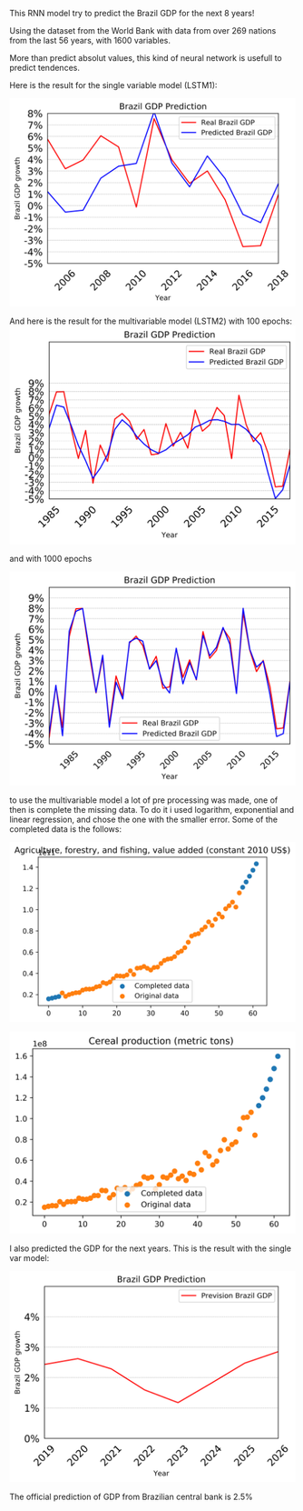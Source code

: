 This RNN model try to predict the Brazil GDP for the next 8 years!

Using the dataset from the World Bank with data from over 269 nations from the last 56 years, with 1600 variables.

More than predict absolut values, this kind of neural network is usefull to predict tendences.

Here is the result for the single variable model (LSTM1):

![alt text](https://raw.githubusercontent.com/GuintherKovalski/RNN-to-Predict-Brazil-GDP-in-Keras/master/BRA1.png)

And here is the result for the multivariable model (LSTM2) with 100 epochs:
![alt text](https://raw.githubusercontent.com/GuintherKovalski/RNN-to-Predict-Brazil-GDP-in-Keras/master/BRAZIL.png)

and with 1000 epochs

![alt text](https://raw.githubusercontent.com/GuintherKovalski/RNN-to-Predict-Brazil-GDP-in-Keras/master/BRA82-18.png)


to use the multivariable model a lot of pre processing was made, one of then is complete the missing data. To do it i used logarithm, exponential and linear regression, and chose the one with the smaller error. Some of the completed data is the follows:

![alt text](https://raw.githubusercontent.com/GuintherKovalski/RNN-to-Predict-Brazil-GDP-in-Keras/master/Agriculture%2C%20forestry%2C%20and%20fishing%2C%20value%20added%20(constant%202010%20US%24).png)

![alt text](https://raw.githubusercontent.com/GuintherKovalski/RNN-to-Predict-Brazil-GDP-in-Keras/master/Cereal%20production%20(metric%20tons).png)

I also predicted the GDP for the next years. This is the result with the single var model:

![alt text](https://raw.githubusercontent.com/GuintherKovalski/RNN-to-Predict-Brazil-GDP-in-Keras/master/BRA22_FUT1.png)

The official prediction of GDP from Brazilian central bank is 2.5%




